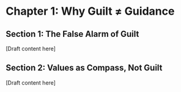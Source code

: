 # Chapter 1: Why Guilt ≠ Guidance

## Section 1: The False Alarm of Guilt

[Draft content here]

## Section 2: Values as Compass, Not Guilt

[Draft content here]